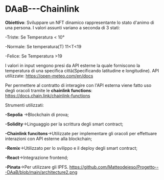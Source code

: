 # DAaB---Chainlink
**Obiettivo**: Sviluppare un NFT dinamico rappresentante lo stato d'animo di una persona. I valori assunti variano a seconda di 3 stati:

-Triste: Se Temperatura < 10°

-Normale: Se temperatura(T) 11<T<19

-Felice: Se Temperatura >19



I valori in input vengono presi da API esterne la quale forniscono la temperatura di una specifica città(Specificando latitudine e longitudine). API utilizzate: https://open-meteo.com/en/docs


Per permettere al contratto di interagire con l'API esterna viene fatto uso degli oracoli tramite le **chainlink functions**: https://docs.chain.link/chainlink-functions

Strumenti utilizzati:


**-Sepolia** ->Blockchain di prova;


**-Solidity**->Linguaggio per la scrittura degli smart contract;


**-Chainlink funcitons**->Utilizzate per implementare gli oracoli per effettuare interazioni con API esterne alla blockchain;


**-Remix**->Utilizzato per lo svilippo e il deploy degli smart contract;


**-React**->Integrazione frontend;


**-Pinata**->Per utilizzare gli IPFS.
https://github.com/Matteodeieso/Progetto---DAaB/blob/main/architecture2.png

